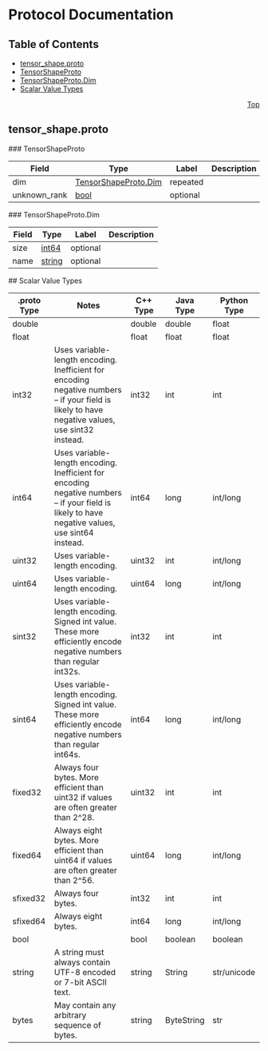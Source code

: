 # Protocol Documentation
<a name="top"/>

## Table of Contents
* [tensor_shape.proto](#tensor_shape.proto)
 * [TensorShapeProto](#tensorflow.TensorShapeProto)
 * [TensorShapeProto.Dim](#tensorflow.TensorShapeProto.Dim)
* [Scalar Value Types](#scalar-value-types)

<a name="tensor_shape.proto"/>
<p align="right"><a href="#top">Top</a></p>

## tensor_shape.proto



<a name="tensorflow.TensorShapeProto"/>
### TensorShapeProto


| Field | Type | Label | Description |
| ----- | ---- | ----- | ----------- |
| dim | [TensorShapeProto.Dim](#tensorflow.TensorShapeProto.Dim) | repeated |  |
| unknown_rank | [bool](#bool) | optional |  |


<a name="tensorflow.TensorShapeProto.Dim"/>
### TensorShapeProto.Dim


| Field | Type | Label | Description |
| ----- | ---- | ----- | ----------- |
| size | [int64](#int64) | optional |  |
| name | [string](#string) | optional |  |







<a name="scalar-value-types"/>
## Scalar Value Types

| .proto Type | Notes | C++ Type | Java Type | Python Type |
| ----------- | ----- | -------- | --------- | ----------- |
| <a name="double"/> double |  | double | double | float |
| <a name="float"/> float |  | float | float | float |
| <a name="int32"/> int32 | Uses variable-length encoding. Inefficient for encoding negative numbers – if your field is likely to have negative values, use sint32 instead. | int32 | int | int |
| <a name="int64"/> int64 | Uses variable-length encoding. Inefficient for encoding negative numbers – if your field is likely to have negative values, use sint64 instead. | int64 | long | int/long |
| <a name="uint32"/> uint32 | Uses variable-length encoding. | uint32 | int | int/long |
| <a name="uint64"/> uint64 | Uses variable-length encoding. | uint64 | long | int/long |
| <a name="sint32"/> sint32 | Uses variable-length encoding. Signed int value. These more efficiently encode negative numbers than regular int32s. | int32 | int | int |
| <a name="sint64"/> sint64 | Uses variable-length encoding. Signed int value. These more efficiently encode negative numbers than regular int64s. | int64 | long | int/long |
| <a name="fixed32"/> fixed32 | Always four bytes. More efficient than uint32 if values are often greater than 2^28. | uint32 | int | int |
| <a name="fixed64"/> fixed64 | Always eight bytes. More efficient than uint64 if values are often greater than 2^56. | uint64 | long | int/long |
| <a name="sfixed32"/> sfixed32 | Always four bytes. | int32 | int | int |
| <a name="sfixed64"/> sfixed64 | Always eight bytes. | int64 | long | int/long |
| <a name="bool"/> bool |  | bool | boolean | boolean |
| <a name="string"/> string | A string must always contain UTF-8 encoded or 7-bit ASCII text. | string | String | str/unicode |
| <a name="bytes"/> bytes | May contain any arbitrary sequence of bytes. | string | ByteString | str |
